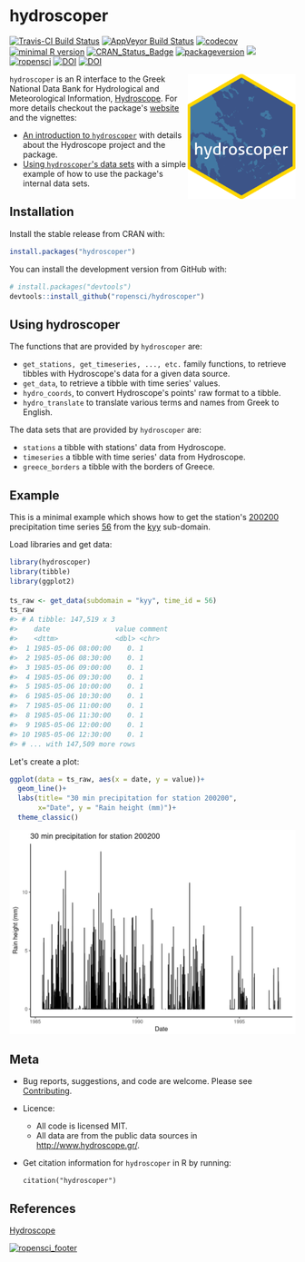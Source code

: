 hydroscoper
================

<!-- README.md is generated from README.Rmd. Please edit that file -->
[![Travis-CI Build Status](https://travis-ci.org/ropensci/hydroscoper.svg?branch=master)](https://travis-ci.org/ropensci/hydroscoper) [![AppVeyor Build Status](https://ci.appveyor.com/api/projects/status/github/ropensci/hydroscoper?branch=master&svg=true)](https://ci.appveyor.com/project/ropensci/hydroscoper) [![codecov](https://codecov.io/github/ropensci/hydroscoper/branch/master/graphs/badge.svg)](https://codecov.io/gh/ropensci/hydroscoper) [![minimal R version](https://img.shields.io/badge/R%3E%3D-3.4.0-6666ff.svg)](https://cran.r-project.org/) [![CRAN\_Status\_Badge](http://www.r-pkg.org/badges/version/hydroscoper)](https://cran.r-project.org/package=hydroscoper) [![packageversion](https://img.shields.io/badge/Package%20version-1.0.0.9000-orange.svg?style=flat-square)](https://github.com/ropensci/hydroscoper) [![](https://cranlogs.r-pkg.org/badges/grand-total/hydroscoper)](http://cran.rstudio.com/web/packages/hydroscoper/index.html) [![ropensci](https://badges.ropensci.org/185_status.svg)](https://github.com/ropensci/onboarding/issues/185) [![DOI](https://zenodo.org/badge/DOI/10.5281/zenodo.1196540.svg)](https://doi.org/10.5281/zenodo.1196540) [![DOI](http://joss.theoj.org/papers/10.21105/joss.00625/status.svg)](https://doi.org/10.21105/joss.00625)

<img src="man/figures/hydroscoper_hex.png" align="right" height="220"/>

`hydroscoper` is an R interface to the Greek National Data Bank for Hydrological and Meteorological Information, [Hydroscope](http://www.hydroscope.gr/). For more details checkout the package's [website](https://ropensci.github.io/hydroscoper/) and the vignettes:

-   [An introduction to `hydroscoper`](https://ropensci.github.io/hydroscoper/articles/intro_hydroscoper.html) with details about the Hydroscope project and the package.
-   [Using `hydroscoper`'s data sets](https://ropensci.github.io/hydroscoper/articles/stations_with_data.html) with a simple example of how to use the package's internal data sets.

Installation
------------

Install the stable release from CRAN with:

``` r
install.packages("hydroscoper")
```

You can install the development version from GitHub with:

``` r
# install.packages("devtools")
devtools::install_github("ropensci/hydroscoper")
```

Using hydroscoper
-----------------

The functions that are provided by `hydroscoper` are:

-   `get_stations, get_timeseries, ..., etc.` family functions, to retrieve tibbles with Hydroscope's data for a given data source.
-   `get_data`, to retrieve a tibble with time series' values.
-   `hydro_coords`, to convert Hydroscope's points' raw format to a tibble.
-   `hydro_translate` to translate various terms and names from Greek to English.

The data sets that are provided by `hydroscoper` are:

-   `stations` a tibble with stations' data from Hydroscope.
-   `timeseries` a tibble with time series' data from Hydroscope.
-   `greece_borders` a tibble with the borders of Greece.

Example
-------

This is a minimal example which shows how to get the station's [200200]((http://kyy.hydroscope.gr/stations/d/200200/)) precipitation time series [56](http://kyy.hydroscope.gr/timeseries/d/56/) from the [kyy](http://kyy.hydroscope.gr) sub-domain.

Load libraries and get data:

``` r
library(hydroscoper)
library(tibble)
library(ggplot2)

ts_raw <- get_data(subdomain = "kyy", time_id = 56)
ts_raw
#> # A tibble: 147,519 x 3
#>    date                value comment
#>    <dttm>              <dbl> <chr>  
#>  1 1985-05-06 08:00:00    0. 1      
#>  2 1985-05-06 08:30:00    0. 1      
#>  3 1985-05-06 09:00:00    0. 1      
#>  4 1985-05-06 09:30:00    0. 1      
#>  5 1985-05-06 10:00:00    0. 1      
#>  6 1985-05-06 10:30:00    0. 1      
#>  7 1985-05-06 11:00:00    0. 1      
#>  8 1985-05-06 11:30:00    0. 1      
#>  9 1985-05-06 12:00:00    0. 1      
#> 10 1985-05-06 12:30:00    0. 1      
#> # ... with 147,509 more rows
```

Let's create a plot:

``` r
ggplot(data = ts_raw, aes(x = date, y = value))+
  geom_line()+
  labs(title= "30 min precipitation for station 200200",
       x="Date", y = "Rain height (mm)")+
  theme_classic()
```

![](man/figures/README-plot_time_series-1.png)

Meta
----

-   Bug reports, suggestions, and code are welcome. Please see [Contributing](/CONTRIBUTING.md).
-   Licence:
    -   All code is licensed MIT.
    -   All data are from the public data sources in <http://www.hydroscope.gr/>.
-   Get citation information for `hydroscoper` in R by running:

        citation("hydroscoper")

References
----------

[Hydroscope](http://www.hydroscope.gr/)

[![ropensci\_footer](http://ropensci.org/public_images/github_footer.png)](https://ropensci.org)

